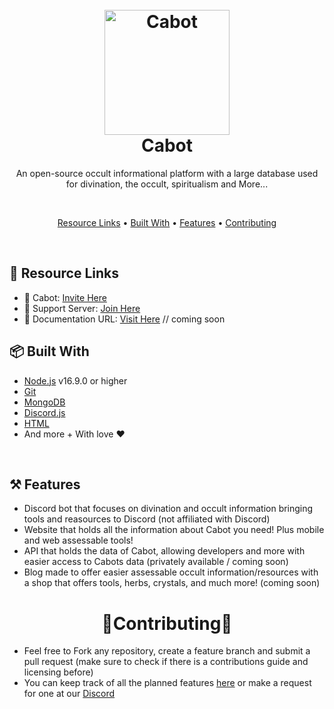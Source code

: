 <h1 align="center">
  <br>
  <a href="https://github.com/Cabot-bot"><img src="https://cabot-bot.xyz/assets/cabot.6d9e57de.svg" height="200" alt="Cabot"></a>
  <br>
  Cabot
  <br>
</h1>

<p align="center">An open-source occult informational platform with a large database used for divination, the occult, spiritualism and More...</p>

<br>

<p align="center">
  <a href="#-resource-links">Resource Links</a>
  •
  <a href="#-prerequisites">Built With</a>
  •
  <a href="#-features">Features</a>
  •
  <a href="#-contributing">Contributing</a>
</p>

<br>

## 🔗 Resource Links

- 🤖 Cabot: [Invite Here](https://discordapp.com/api/oauth2/authorize?client_id=882064634180427847&permissions=414464724033&scope=bot%20applications.commands)
- 🤝 Support Server: [Join Here](https://discord.gg/Gjjq7MmssX)
- 📂 Documentation URL: [Visit Here](https://docs.cabot-bot.xyz) // coming soon

## 📦 Built With

- [Node.js](https://nodejs.org/en/) v16.9.0 or higher
- [Git](https://git-scm.com/downloads)
- [MongoDB](https://www.mongodb.com)
- [Discord.js](https://discord.js.org)
- [HTML](https://html.com/)
- And more + With love ❤️


<br>


## ⚒️ Features

- Discord bot that focuses on divination and occult information bringing tools and reasources to Discord (not affiliated with Discord)
- Website that holds all the information about Cabot you need! Plus mobile and web assessable tools!
- API that holds the data of Cabot, allowing developers and more with easier access to Cabots data (privately available / coming soon)
- Blog made to offer easier assessable occult information/resources with a shop that offers tools, herbs, crystals, and much more! (coming soon)


<h1 align="center">🤝Contributing🤝</h1>

- Feel free to Fork any repository, create a feature branch and submit a pull request (make sure to check if there is a contributions guide and licensing before)
- You can keep track of all the planned features [here](https://github.com/Cabot-bot/projects) or make a request for one at our [Discord](https://discord.gg/Gjjq7MmssX)
